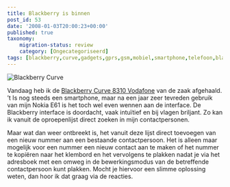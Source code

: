 ```yaml
---
title: Blackberry is binnen
post_id: 53
date: '2008-01-03T20:00:23+00:00'
published: true
taxonomy:
    migration-status: review
    category: [Ongecategoriseerd]
tags: [blackberry,curve,gadgets,gprs,gsm,mobiel,smartphone,telefoon,blackberry,curve,gadgets,gprs,gsm,mobiel,smartphone,telefoon]
---
```

![Blackberry Curve](/images/2008/01/blackberry-curve-8310-vodafone-nl.jpg)

Vandaag heb ik de [Blackberry Curve 8310 Vodafone](http://www.vodafone.nl/shop/package/phonePackege.jsp?catId=cat6270013&confSkuId=sku19870059) van de zaak afgehaald. ’t Is nog steeds een smartphone, maar na een jaar zeer tevreden gebruik van mijn Nokia E61 is het toch wel even wennen aan de interface. De Blackberry interface is doordacht, vaak intuïtief en bij vlagen briljant. Zo kan ik vanuit de oproepenlijst direct zoeken in mijn contactpersonen.

Maar wat dan weer ontbreekt is, het vanuit deze lijst direct toevoegen van een nieuw nummer aan een bestaande contactpersoon. Het is alleen maar mogelijk voor een nummer een nieuw contact aan te maken of het nummer te kopiëren naar het klembord en het vervolgens te plakken nadat je via het adresboek met een omweg in de bewerkingsmodus van de betreffende contactpersoon kunt plakken. Mocht je hiervoor een slimme oplossing weten, dan hoor ik dat graag via de reacties.